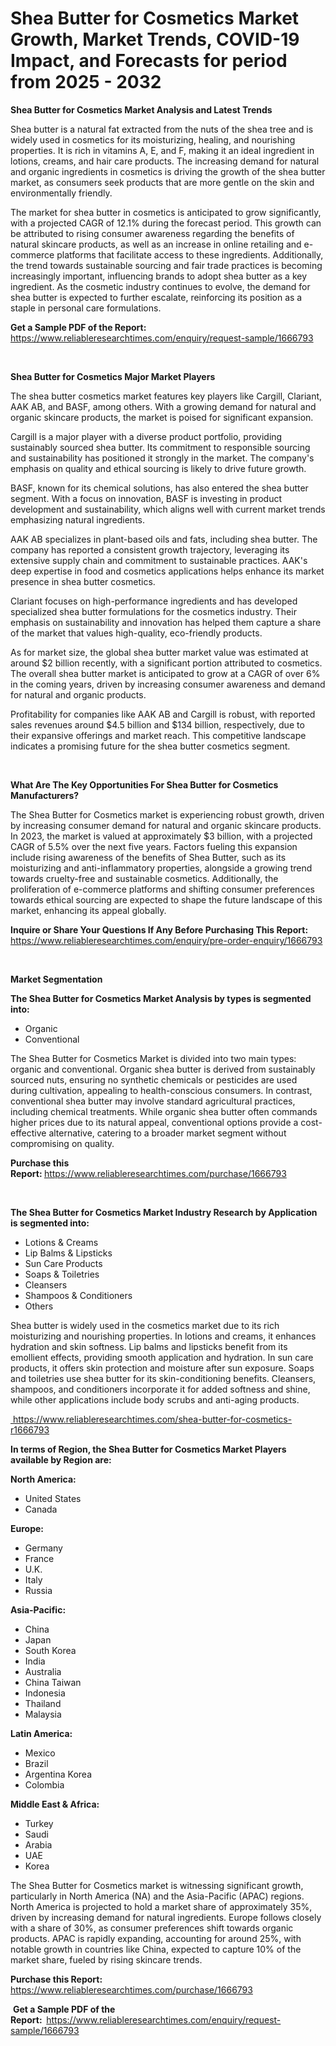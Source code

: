 <p><h1>Shea Butter for Cosmetics Market Growth, Market Trends, COVID-19 Impact, and Forecasts for period from 2025 - 2032</h1></p><p><strong>Shea Butter for Cosmetics Market Analysis and Latest Trends</strong></p>
<p><p>Shea butter is a natural fat extracted from the nuts of the shea tree and is widely used in cosmetics for its moisturizing, healing, and nourishing properties. It is rich in vitamins A, E, and F, making it an ideal ingredient in lotions, creams, and hair care products. The increasing demand for natural and organic ingredients in cosmetics is driving the growth of the shea butter market, as consumers seek products that are more gentle on the skin and environmentally friendly.</p><p>The market for shea butter in cosmetics is anticipated to grow significantly, with a projected CAGR of 12.1% during the forecast period. This growth can be attributed to rising consumer awareness regarding the benefits of natural skincare products, as well as an increase in online retailing and e-commerce platforms that facilitate access to these ingredients. Additionally, the trend towards sustainable sourcing and fair trade practices is becoming increasingly important, influencing brands to adopt shea butter as a key ingredient. As the cosmetic industry continues to evolve, the demand for shea butter is expected to further escalate, reinforcing its position as a staple in personal care formulations.</p></p>
<p><strong>Get a Sample PDF of the Report:&nbsp;</strong> <a href="https://www.reliableresearchtimes.com/enquiry/request-sample/1666793?utm_campaign=3458&utm_medium=2&utm_source=Github&utm_content=ia&utm_term=16042025&utm_id=shea-butter-for-cosmetics">https://www.reliableresearchtimes.com/enquiry/request-sample/1666793</a></p>
<p>&nbsp;</p>
<p><strong>Shea Butter for Cosmetics Major Market Players</strong></p>
<p><p>The shea butter cosmetics market features key players like Cargill, Clariant, AAK AB, and BASF, among others. With a growing demand for natural and organic skincare products, the market is poised for significant expansion.</p><p>Cargill is a major player with a diverse product portfolio, providing sustainably sourced shea butter. Its commitment to responsible sourcing and sustainability has positioned it strongly in the market. The company's emphasis on quality and ethical sourcing is likely to drive future growth.</p><p>BASF, known for its chemical solutions, has also entered the shea butter segment. With a focus on innovation, BASF is investing in product development and sustainability, which aligns well with current market trends emphasizing natural ingredients.</p><p>AAK AB specializes in plant-based oils and fats, including shea butter. The company has reported a consistent growth trajectory, leveraging its extensive supply chain and commitment to sustainable practices. AAK's deep expertise in food and cosmetics applications helps enhance its market presence in shea butter cosmetics.</p><p>Clariant focuses on high-performance ingredients and has developed specialized shea butter formulations for the cosmetics industry. Their emphasis on sustainability and innovation has helped them capture a share of the market that values high-quality, eco-friendly products.</p><p>As for market size, the global shea butter market value was estimated at around $2 billion recently, with a significant portion attributed to cosmetics. The overall shea butter market is anticipated to grow at a CAGR of over 6% in the coming years, driven by increasing consumer awareness and demand for natural and organic products.</p><p>Profitability for companies like AAK AB and Cargill is robust, with reported sales revenues around $4.5 billion and $134 billion, respectively, due to their expansive offerings and market reach. This competitive landscape indicates a promising future for the shea butter cosmetics segment.</p></p>
<p>&nbsp;</p>
<p><strong>What Are The Key Opportunities For Shea Butter for Cosmetics Manufacturers?</strong></p>
<p><p>The Shea Butter for Cosmetics market is experiencing robust growth, driven by increasing consumer demand for natural and organic skincare products. In 2023, the market is valued at approximately $3 billion, with a projected CAGR of 5.5% over the next five years. Factors fueling this expansion include rising awareness of the benefits of Shea Butter, such as its moisturizing and anti-inflammatory properties, alongside a growing trend towards cruelty-free and sustainable cosmetics. Additionally, the proliferation of e-commerce platforms and shifting consumer preferences towards ethical sourcing are expected to shape the future landscape of this market, enhancing its appeal globally.</p></p>
<p><strong>Inquire or Share Your Questions If Any Before Purchasing This Report:</strong> <a href="https://www.reliableresearchtimes.com/enquiry/pre-order-enquiry/1666793?utm_campaign=3458&utm_medium=2&utm_source=Github&utm_content=ia&utm_term=16042025&utm_id=shea-butter-for-cosmetics">https://www.reliableresearchtimes.com/enquiry/pre-order-enquiry/1666793</a></p>
<p>&nbsp;</p>
<p><strong>Market Segmentation</strong></p>
<p><strong>The Shea Butter for Cosmetics Market Analysis by types is segmented into:</strong></p>
<p><ul><li>Organic</li><li>Conventional</li></ul></p>
<p><p>The Shea Butter for Cosmetics Market is divided into two main types: organic and conventional. Organic shea butter is derived from sustainably sourced nuts, ensuring no synthetic chemicals or pesticides are used during cultivation, appealing to health-conscious consumers. In contrast, conventional shea butter may involve standard agricultural practices, including chemical treatments. While organic shea butter often commands higher prices due to its natural appeal, conventional options provide a cost-effective alternative, catering to a broader market segment without compromising on quality.</p></p>
<p><strong>Purchase this Report:&nbsp;</strong><a href="https://www.reliableresearchtimes.com/purchase/1666793?utm_campaign=3458&utm_medium=2&utm_source=Github&utm_content=ia&utm_term=16042025&utm_id=shea-butter-for-cosmetics">https://www.reliableresearchtimes.com/purchase/1666793</a></p>
<p>&nbsp;</p>
<p><strong>The Shea Butter for Cosmetics Market Industry Research by Application is segmented into:</strong></p>
<p><ul><li>Lotions & Creams</li><li>Lip Balms & Lipsticks</li><li>Sun Care Products</li><li>Soaps & Toiletries</li><li>Cleansers</li><li>Shampoos & Conditioners</li><li>Others</li></ul></p>
<p><p>Shea butter is widely used in the cosmetics market due to its rich moisturizing and nourishing properties. In lotions and creams, it enhances hydration and skin softness. Lip balms and lipsticks benefit from its emollient effects, providing smooth application and hydration. In sun care products, it offers skin protection and moisture after sun exposure. Soaps and toiletries use shea butter for its skin-conditioning benefits. Cleansers, shampoos, and conditioners incorporate it for added softness and shine, while other applications include body scrubs and anti-aging products.</p></p>
<p><a href="https://www.reliableresearchtimes.com/shea-butter-for-cosmetics-r1666793?utm_campaign=3458&utm_medium=2&utm_source=Github&utm_content=ia&utm_term=16042025&utm_id=shea-butter-for-cosmetics">&nbsp;https://www.reliableresearchtimes.com/shea-butter-for-cosmetics-r1666793</a></p>
<p><strong>In terms of Region, the Shea Butter for Cosmetics Market Players available by Region are:</strong></p>
<p>
    <p> <strong> North America: </strong>
        <ul>
            <li>United States</li>
            <li>Canada</li>
        </ul>
        </p> 
    <p> <strong> Europe: </strong>
        <ul>
            <li>Germany</li>
            <li>France</li>
            <li>U.K.</li>
            <li>Italy</li>
            <li>Russia</li>
        </ul>
        </p> 
    <p> <strong> Asia-Pacific: </strong>
        <ul>
            <li>China</li>
            <li>Japan</li>
            <li>South Korea</li>
            <li>India</li>
            <li>Australia</li>
            <li>China Taiwan</li>
            <li>Indonesia</li>
            <li>Thailand</li>
            <li>Malaysia</li>
        </ul>
        </p> 
    <p> <strong> Latin America: </strong>
        <ul>
            <li>Mexico</li>
            <li>Brazil</li>
            <li>Argentina Korea</li>
            <li>Colombia</li>
        </ul>
        </p> 
    <p> <strong> Middle East & Africa: </strong>
        <ul>
            <li>Turkey</li>
            <li>Saudi</li>
            <li>Arabia</li>
            <li>UAE</li>
            <li>Korea</li>
        </ul>
    </p>
    </p>
<p><p>The Shea Butter for Cosmetics market is witnessing significant growth, particularly in North America (NA) and the Asia-Pacific (APAC) regions. North America is projected to hold a market share of approximately 35%, driven by increasing demand for natural ingredients. Europe follows closely with a share of 30%, as consumer preferences shift towards organic products. APAC is rapidly expanding, accounting for around 25%, with notable growth in countries like China, expected to capture 10% of the market share, fueled by rising skincare trends.</p></p>
<p><strong>Purchase this Report: </strong><a href="https://www.reliableresearchtimes.com/purchase/1666793?utm_campaign=3458&utm_medium=2&utm_source=Github&utm_content=ia&utm_term=16042025&utm_id=shea-butter-for-cosmetics">https://www.reliableresearchtimes.com/purchase/1666793</a></p>
<p>&nbsp;<strong>Get a Sample PDF of the Report:&nbsp;&nbsp;</strong><a href="https://www.reliableresearchtimes.com/enquiry/request-sample/1666793?utm_campaign=3458&utm_medium=2&utm_source=Github&utm_content=ia&utm_term=16042025&utm_id=shea-butter-for-cosmetics">https://www.reliableresearchtimes.com/enquiry/request-sample/1666793</a></p>
<p><strong></strong></p>
<p><p></p><p></p><p></p></p>